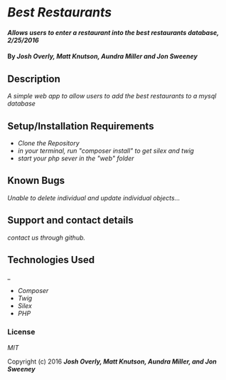 # _Best Restaurants_

#### _Allows users to enter a restaurant into the best restaurants database, 2/25/2016_

#### By _**Josh Overly, Matt Knutson, Aundra Miller and Jon Sweeney**_

## Description

_A simple web app to allow users to add the best restaurants to a mysql database_

## Setup/Installation Requirements

* _Clone the Repository_
* _in your terminal, run  "composer install"   to get silex and twig_
* _start your php sever in the "web" folder_


## Known Bugs

_Unable to delete individual and update individual objects..._

## Support and contact details

_contact us through github._

## Technologies Used

_
* _Composer_
* _Twig_
* _Silex_
* _PHP_

### License

*MIT*

Copyright (c) 2016 **_Josh Overly, Matt Knutson, Aundra Miller, and Jon Sweeney_**
